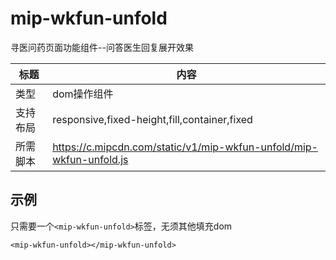 # mip-wkfun-unfold

寻医问药页面功能组件--问答医生回复展开效果

标题|内容
----|----
类型|dom操作组件
支持布局|responsive,fixed-height,fill,container,fixed
所需脚本|https://c.mipcdn.com/static/v1/mip-wkfun-unfold/mip-wkfun-unfold.js

## 示例

只需要一个`<mip-wkfun-unfold>`标签，无须其他填充dom

```
<mip-wkfun-unfold></mip-wkfun-unfold>
```

